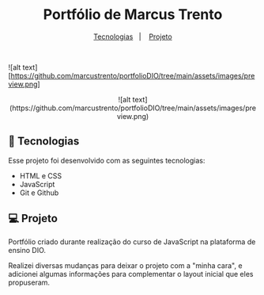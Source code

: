  <h1 align="center"> Portfólio de Marcus Trento </h1>

<p align="center">
  <a href="#-tecnologias">Tecnologias</a>&nbsp;&nbsp;&nbsp;|&nbsp;&nbsp;&nbsp;
  <a href="#-projeto">Projeto</a>
</p>

<br>

![alt text][https://github.com/marcustrento/portfolioDIO/tree/main/assets/images/preview.png]

<p align="center">
  ![alt text](https://github.com/marcustrento/portfolioDIO/tree/main/assets/images/preview.png)
</p>

## 🚀 Tecnologias

Esse projeto foi desenvolvido com as seguintes tecnologias:

- HTML e CSS
- JavaScript
- Git e Github

## 💻 Projeto

Portfólio criado durante realização do curso de JavaScript na plataforma de ensino DIO.

Realizei diversas mudanças para deixar o projeto com a "minha cara", e adicionei algumas informações para complementar o layout inicial que eles propuseram.


[def]: https://github.com/marcustrento/portfolioDIO/tree/main/assets/images/preview.png